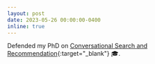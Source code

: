 ```yaml
---
layout: post
date: 2023-05-26 00:00:00-0400
inline: true
---
```


Defended my PhD on [Conversational Search and Recommendation](https://drive.google.com/file/d/10Uly83IzUonju6hRTAmL0gJfwk8cC9OI/view?usp=share_link){:target="_blank"} 🎓.